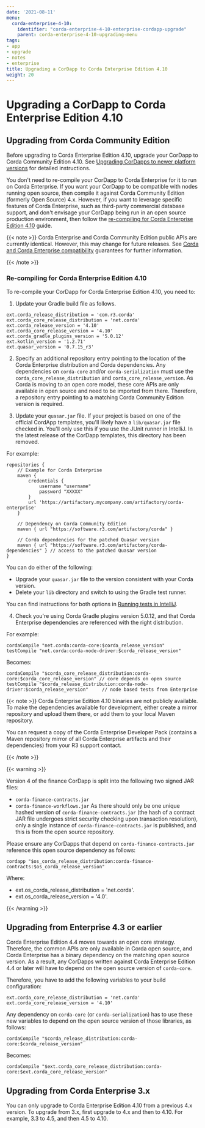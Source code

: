 ```yaml
---
date: '2021-08-11'
menu:
  corda-enterprise-4-10:
    identifier: "corda-enterprise-4-10-enterprise-cordapp-upgrade"
    parent: corda-enterprise-4-10-upgrading-menu
tags:
- app
- upgrade
- notes
- enterprise
title: Upgrading a CorDapp to Corda Enterprise Edition 4.10
weight: 20
---
```


# Upgrading a CorDapp to Corda Enterprise Edition 4.10

## Upgrading from Corda Community Edition

Before upgrading to Corda Enterprise Edition 4.10, upgrade your CorDapp to Corda Community Edition 4.10. See [Upgrading CorDapps to newer platform versions](app-upgrade-notes.md) for detailed instructions.

You don't need to re-compile your CorDapp to Corda Enterprise for it to run on Corda Enterprise. If you want your CorDapp to
be compatible with nodes running open source, then compile it against Corda Community Edition (formerly Open Source) 4.x.
However, if you want to leverage specific features of Corda Enterprise, such as third-party commercial database support, and don't envisage your CorDapp being run
in an open source production environment, then follow the [re-compiling for Corda Enterprise Edition 4.10](#re-compiling-for-corda-enterprise-49) guide.

{{< note >}}
Corda Enterprise and Corda Community Edition public APIs are currently identical. However, this may change for future releases.
See [Corda and Corda Enterprise compatibility](version-compatibility.md) guarantees for further information.

{{< /note >}}


### Re-compiling for Corda Enterprise Edition 4.10

To re-compile your CorDapp for Corda Enterprise Edition 4.10, you need to:

1. Update your Gradle build file as follows.

```shell
ext.corda_release_distribution = 'com.r3.corda'
ext.corda_core_release_distribution = 'net.corda'
ext.corda_release_version = '4.10'
ext.corda_core_release_version = '4.10'
ext.corda_gradle_plugins_version = '5.0.12'
ext.kotlin_version = '1.2.71'
ext.quasar_version = '0.7.15_r3'
```

2. Specify an additional repository entry pointing to the location of the Corda Enterprise distribution and Corda dependencies. Any
dependencies on `corda-core` and/or `corda-serialization` must use the `corda_core_release_distribution` and
`corda_core_release_version`. As Corda is moving to an open core model, these core APIs are only available in open source and need to
be imported from there. Therefore, a repository entry pointing to a matching Corda Community Edition version is required.

3. Update your `quasar.jar` file. If your project is based on one of the official CordApp templates, you'll likely have a `lib/quasar.jar` file checked in. You'll only use this if you use the JUnit runner in IntelliJ. In the latest release of the CorDapp templates, this directory has
been removed.

For example:

```shell
repositories {
    // Example for Corda Enterprise
    maven {
        credentials {
            username "username"
            password "XXXXX"
        }
        url 'https://artifactory.mycompany.com/artifactory/corda-enterprise'
    }

    // Dependency on Corda Community Edition
    maven { url "https://software.r3.com/artifactory/corda" }

    // Corda dependencies for the patched Quasar version
    maven { url "https://software.r3.com/artifactory/corda-dependencies" } // access to the patched Quasar version
}
```

You can do either of the following:

* Upgrade your `quasar.jar` file to the version consistent with your Corda version.
* Delete your `lib` directory and switch to using the Gradle test runner.

You can find instructions for both options in [Running tests in IntelliJ](testing.html#running-tests-in-intellij).

4. Check you're using Corda Gradle plugins version 5.0.12, and that Corda Enterprise dependencies are referenced with the right distribution.

For example:

```shell
cordaCompile "net.corda:corda-core:$corda_release_version"
testCompile "net.corda:corda-node-driver:$corda_release_version"
```

Becomes:

```shell
cordaCompile "$corda_core_release_distribution:corda-core:$corda_core_release_version" // core depends on open source
testCompile "$corda_release_distribution:corda-node-driver:$corda_release_version"     // node based tests from Enterprise
```

{{< note >}}
Corda Enterprise Edition 4.10 binaries are not publicly available. To make the dependencies available for development, either
create a mirror repository and upload them there, or add them to your local Maven repository.

You can request a copy of the Corda Enterprise Developer Pack (contains a Maven repository mirror
of all Corda Enterprise artifacts and their dependencies) from your R3 support contact.

{{< /note >}}

{{< warning >}}

Version 4 of the finance CorDapp is split into the following two signed JAR files:

 * `corda-finance-contracts.jar`
 * `corda-finance-workflows.jar`
As there should only be one unique hashed version of `corda-finance-contracts.jar` (the hash of a contract JAR file undergoes strict
security checking upon transaction resolution), only a single instance of `corda-finance-contracts.jar` is published, and this is from the open source repository.

Please ensure any CorDapps that depend on `corda-finance-contracts.jar` reference this open source dependency as follows:

```shell
cordapp "$os_corda_release_distribution:corda-finance-contracts:$os_corda_release_version"
```

Where:
* ext.os_corda_release_distribution = 'net.corda'.
* ext.os_corda_release_version = '4.0'.


{{< /warning >}}



## Upgrading from Enterprise 4.3 or earlier

Corda Enterprise Edition 4.4 moves towards an open core strategy. Therefore, the common APIs are only available in Corda
open source, and Corda Enterprise has a binary dependency on the matching open source version. As a result, any CorDapps written against
Corda Enterprise Edition 4.4 or later will have to depend on the open source version of `corda-core`.

Therefore, you have to add the following variables to your build configuration:

```shell
ext.corda_core_release_distribution = 'net.corda'
ext.corda_core_release_version = '4.10'
```

Any dependency on `corda-core` (or `corda-serialization`) has to use these new variables to depend on the open source version of those
libraries, as follows:

```shell
cordaCompile "$corda_release_distribution:corda-core:$corda_release_version"
```

Becomes:

```shell
cordaCompile "$ext.corda_core_release_distribution:corda-core:$ext.corda_core_release_version"
```


## Upgrading from Corda Enterprise 3.x

You can only upgrade to Corda Enterprise Edition 4.10 from a previous 4.x version. To upgrade from 3.x, first upgrade to 4.x and then to 4.10. For example, 3.3 to 4.5, and then 4.5 to 4.10.
